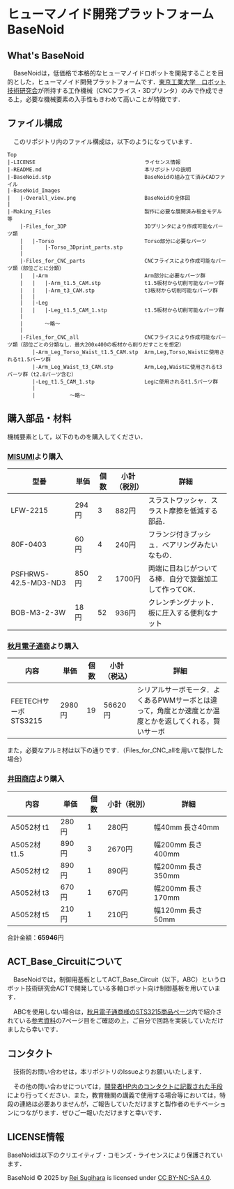 # ヒューマノイド開発プラットフォーム BaseNoid
## What's BaseNoid
　BaseNoidは，低価格で本格的なヒューマノイドロボットを開発することを目的とした，ヒューマノイド開発プラットフォームです．[東京工業大学　ロボット技術研究会](https://rogiken.org/)が所持する工作機械（CNCフライス・3Dプリンタ）のみで作成できる上，必要な機械要素の入手性もきわめて高いことが特徴です．

## ファイル構成
　このリポジトリ内のファイル構成は，以下のようになっています．
```
Top
|-LICENSE                                   ライセンス情報
|-README.md                                 本リポジトリの説明
|-BaseNoid.stp                              BaseNoidの組み立て済みCADファイル
|-BaseNoid_Images           
|   |-Overall_view.png                      BaseNoidの全体図
|
|-Making_Files                              製作に必要な展開済み板金モデル等
    |-Files_for_3DP                         3Dプリンタにより作成可能なパーツ類
    |   |-Torso                             Torso部分に必要なパーツ
    |       |-Torso_3Dprint_parts.stp 
    |
    |-Files_for_CNC_parts                   CNCフライスにより作成可能なパーツ類（部位ごとに分類）
    |   |-Arm                               Arm部分に必要なパーツ群
    |   |   |-Arm_t1.5_CAM.stp              t1.5板材から切削可能なパーツ群
    |   |   |-Arm_t3_CAM.stp                t3板材から切削可能なパーツ群
    |   |
    |   |-Leg
    |   |   |-Leg_t1.5_CAM_1.stp            t1.5板材から切削可能なパーツ群
    |   
    |       ～略～
    |
    |-Files_for_CNC_all                     CNCフライスにより作成可能なパーツ類（部位ごとの分類なし．最大200x400の板材から削りだすことを想定）
        |-Arm_Leg_Torso_Waist_t1.5_CAM.stp  Arm,Leg,Torso,Waistに使用されるt1.5パーツ群
        |-Arm_Leg_Waist_t3_CAM.stp          Arm,Leg,Waistに使用されるt3パーツ群（t2.8パーツ含む）
        |-Leg_t1.5_CAM_1.stp                Legに使用されるt1.5パーツ群
        |           
        |           ～略～
```

## 購入部品・材料
機械要素として，以下のものを購入してください．

### [MISUMI](https://jp.misumi-ec.com/)より購入

|型番|単価|個数|小計（税別）|詳細|
| --- | --- | --- | --- | --- |
| LFW-2215 | 294円 | 3 | 882円 | スラストワッシャ．スラスト摩擦を低減する部品． |
| 80F-0403 | 60円 | 4 | 240円 | フランジ付きブッシュ．ベアリングみたいなもの． |
| PSFHRW5-42.5-MD3-ND3 | 850円 | 2 | 1700円 | 両端に目ねじがついてる棒．自分で旋盤加工して作ってOK． |
| BOB-M3-2-3W | 18円 | 52 | 936円 | クレンチングナット．板に圧入する便利なナット |


### [秋月電子通商](https://akizukidenshi.com/catalog/default.aspx)より購入

|内容|単価|個数|小計（税込）|詳細|
| --- | --- | --- | --- | --- |
| FEETECHサーボ STS3215 | 2980円 | 19 | 56620円 | シリアルサーボモータ．よくあるPWMサーボとは違って，角度とか速度とか温度とかを返してくれる，賢いサーボ |

また，必要なアルミ材は以下の通りです．（Files_for_CNC_allを用いて製作した場合）

### [井田商店](https://www.idasyouten.jp/)より購入
|内容|単価|個数|小計（税別）|詳細|
| --- | --- | --- | --- | --- |
| A5052材 t1 | 280円 | 1 | 280円 | 幅40mm 長さ40mm |
| A5052材 t1.5 | 890円 | 3 | 2670円 | 幅200mm 長さ400mm |
| A5052材 t2 | 890円 | 1 | 890円 | 幅200mm 長さ350mm |
| A5052材 t3 | 670円 | 1 | 670円 | 幅200mm 長さ170mm |
| A5052材 t5 | 210円 | 1 | 210円 | 幅120mm 長さ50mm |

合計金額：**65946**円

## ACT_Base_Circuitについて
　BaseNoidでは，制御用基板としてACT_Base_Circuit（以下，ABC）というロボット技術研究会ACTで開発している多軸ロボット向け制御基板を用いています．

　ABCを使用しない場合は，[秋月電子通商様のSTS3215商品ページ](https://akizukidenshi.com/catalog/g/g116312/)内で紹介されている[参考資料](https://akizukidenshi.com/goodsaffix/feetech_digital_servo_20220729.pdf)の7ページ目をご確認の上，ご自分で回路を実装していただけましたら幸いです．

## コンタクト
　技術的お問い合わせは，本リポジトリのIssueよりお願いいたします．

　その他の問い合わせについては，[開発者HP内のコンタクトに記載された手段](https://sugi-kmmm.github.io/contact.html)により行ってください．また，教育機関の講義で使用する場合等においては，特段の連絡は必要ありませんが，ご報告していただけますと製作者のモチベーションにつながります．ぜひご一報いただけますと幸いです．

## LICENSE情報
BaseNoidは以下のクリエイティブ・コモンズ・ライセンスにより保護されています．

BaseNoid © 2025 by [Rei Sugihara](https://sugi-kmmm.github.io/collection.html) is licensed under [CC BY-NC-SA 4.0](https://creativecommons.org/licenses/by-nc-sa/4.0/?ref=chooser-v1).